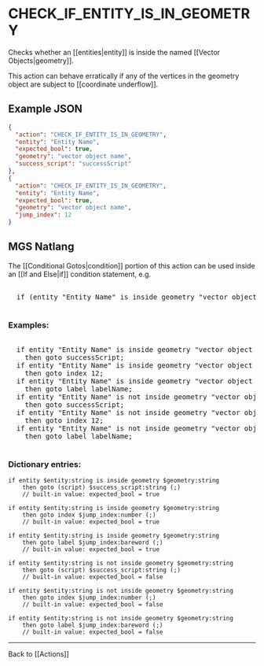 # CHECK_IF_ENTITY_IS_IN_GEOMETRY

Checks whether an [[entities|entity]] is inside the named [[Vector Objects|geometry]].

This action can behave erratically if any of the vertices in the geometry object are subject to [[coordinate underflow]].

## Example JSON

```json
{
  "action": "CHECK_IF_ENTITY_IS_IN_GEOMETRY",
  "entity": "Entity Name",
  "expected_bool": true,
  "geometry": "vector object name",
  "success_script": "successScript"
},
{
  "action": "CHECK_IF_ENTITY_IS_IN_GEOMETRY",
  "entity": "Entity Name",
  "expected_bool": true,
  "geometry": "vector object name",
  "jump_index": 12
}
```

## MGS Natlang

The [[Conditional Gotos|condition]] portion of this action can be used inside an [[If and Else|if]] condition statement, e.g.

<pre class="HyperMD-codeblock mgs">

  <span class="control">if</span> <span class="bracket">(</span><span class="sigil">entity</span> <span class="string">"Entity Name"</span> <span class="operator">is</span> <span class="">inside</span> <span class="sigil">geometry</span> <span class="string">"vector object name"</span><span class="bracket">)</span> <span class="bracket">{</span><span class="bracket">}</span>

</pre>

### Examples:

<pre class="HyperMD-codeblock mgs">

  <span class="control">if</span> <span class="sigil">entity</span> <span class="string">"Entity Name"</span> <span class="operator">is</span> <span class="">inside</span> <span class="sigil">geometry</span> <span class="string">"vector object name"</span>
    <span class="control">then</span> <span class="control">goto</span> <span class="script">successScript</span><span class="terminator">;</span>
  <span class="control">if</span> <span class="sigil">entity</span> <span class="string">"Entity Name"</span> <span class="operator">is</span> <span class="">inside</span> <span class="sigil">geometry</span> <span class="string">"vector object name"</span>
    <span class="control">then</span> <span class="control">goto</span> <span class="sigil">index</span> <span class="number">12</span><span class="terminator">;</span>
  <span class="control">if</span> <span class="sigil">entity</span> <span class="string">"Entity Name"</span> <span class="operator">is</span> <span class="">inside</span> <span class="sigil">geometry</span> <span class="string">"vector object name"</span>
    <span class="control">then</span> <span class="control">goto</span> <span class="sigil">label</span> <span class="string">labelName</span><span class="terminator">;</span>
  <span class="control">if</span> <span class="sigil">entity</span> <span class="string">"Entity Name"</span> <span class="operator">is</span> <span class="operator">not</span> <span class="">inside</span> <span class="sigil">geometry</span> <span class="string">"vector object name"</span>
    <span class="control">then</span> <span class="control">goto</span> <span class="script">successScript</span><span class="terminator">;</span>
  <span class="control">if</span> <span class="sigil">entity</span> <span class="string">"Entity Name"</span> <span class="operator">is</span> <span class="operator">not</span> <span class="">inside</span> <span class="sigil">geometry</span> <span class="string">"vector object name"</span>
    <span class="control">then</span> <span class="control">goto</span> <span class="sigil">index</span> <span class="number">12</span><span class="terminator">;</span>
  <span class="control">if</span> <span class="sigil">entity</span> <span class="string">"Entity Name"</span> <span class="operator">is</span> <span class="operator">not</span> <span class="">inside</span> <span class="sigil">geometry</span> <span class="string">"vector object name"</span>
    <span class="control">then</span> <span class="control">goto</span> <span class="sigil">label</span> <span class="string">labelName</span><span class="terminator">;</span>

</pre>

### Dictionary entries:

```
if entity $entity:string is inside geometry $geometry:string
    then goto (script) $success_script:string (;)
	// built-in value: expected_bool = true

if entity $entity:string is inside geometry $geometry:string
    then goto index $jump_index:number (;)
	// built-in value: expected_bool = true

if entity $entity:string is inside geometry $geometry:string
    then goto label $jump_index:bareword (;)
	// built-in value: expected_bool = true

if entity $entity:string is not inside geometry $geometry:string
    then goto (script) $success_script:string (;)
	// built-in value: expected_bool = false

if entity $entity:string is not inside geometry $geometry:string
    then goto index $jump_index:number (;)
	// built-in value: expected_bool = false

if entity $entity:string is not inside geometry $geometry:string
    then goto label $jump_index:bareword (;)
	// built-in value: expected_bool = false
```

---

Back to [[Actions]]
